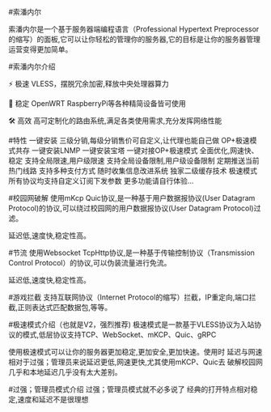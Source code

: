 #索潘内尔

索潘内尔是一个基于服务器端编程语言（Professional Hypertext Preprocessor的缩写）的面板,它可以让你轻松的管理你的服务器,它的目标是让你的服务器管理运营变得更加简单。

#索潘内尔介绍

⚡️ 极速
VLESS，摆脱冗余加密,释放中央处理器算力

🖖 稳定
OpenWRT RaspberryPi等各种精简设备皆可使用

🛠️ 高效
高可定制化的路由系统,满足各类使用需求,充分发挥网络性能

#特性
一键安装
三级分销,每级分销售价可自定义,让代理也能自己做
OP+极速模式共存
一键安装LNMP
一键安装宝塔
一键对接OP+极速模式
全面优化,网速快、稳定
支持全局限速,用户级限速
支持全局设备限制,用户级设备限制
定期推送当前热门线路
支持多种支付方式
随时收集信息改进系统
独家二级缓存技术
极速模式所有协议均支持自定义订阅下发参数
更多功能请自行体验...

#校园网破解
使用mKcp Quic协议,是一种基于用户数据报协议(User Datagram Protocol)的协议,可以绕过校园网的用户数据报协议(User Datagram Protocol)过滤。

延迟低,速度快,稳定性高。

#节流
使用Websocket TcpHttp协议,是一种基于传输控制协议（Transmission Control Protocol）的协议,可以伪装流量进行免流。

延迟低,速度快,稳定性高。

#游戏拦截
支持互联网协议（Internet Protocol的缩写）拦截，IP重定向,端口拦截,正则表达式匹配数据包,等等。

#极速模式介绍（也就是V2，强烈推荐)
极速模式是一款基于VLESS协议为入站协议的模式,低层协议支持TCP、WebSocket、mKCP、Quic、gRPC

使用极速模式可以让你的服务器更加稳定,更加安全,更加快速。使用时 延迟与网速相对于过强；管理员来说延迟更低,网速更快,尤其使用mKCP、Quic去 破解校园网 几乎和本地延迟几乎没有太大差别。

#过强；管理员模式介绍
过强；管理员模式就不必多说了 经典的打开特点相对稳定,速度和延迟不是很理想
